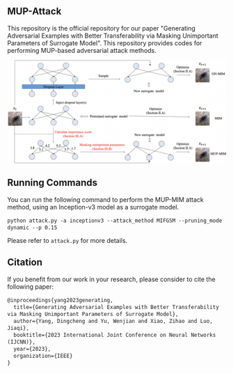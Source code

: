 ## MUP-Attack

This repository is the official repository for our paper "Generating Adversarial Examples with Better Transferability via Masking Unimportant Parameters of Surrogate Model". This repository provides codes for performing MUP-based adversarial attack methods.

<p align="center">
  <img src="imgs/figure.png" alt="bounding box" width="640px">
</p>



## Running Commands

You can run the following command to perform the MUP-MIM attack method, using an Inception-v3 model as a surrogate model.

```
python attack.py -a inceptionv3 --attack_method MIFGSM --pruning_mode dynamic --p 0.15
```

Please refer to `attack.py` for more details.

## Citation

If you benefit from our work in your research, please consider to cite the following paper:

```
@inproceedings{yang2023generating,
  title={Generating Adversarial Examples with Better Transferability via Masking Unimportant Parameters of Surrogate Model},
  author={Yang, Dingcheng and Yu, Wenjian and Xiao, Zihao and Luo, Jiaqi},                                              
  booktitle={2023 International Joint Conference on Neural Networks (IJCNN)},
  year={2023},
  organization={IEEE}         
}
```
